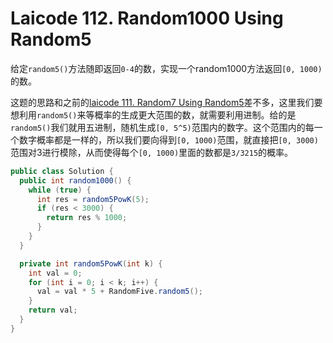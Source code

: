 # Laicode 112. Random1000 Using Random5

给定`random5()`方法随即返回`0-4`的数，实现一个random1000方法返回`[0, 1000)`的数。

这题的思路和之前的[laicode 111. Random7 Using Random5](laicode-111-Random7-Using-Random5.md)差不多，这里我们要想利用`random5()`来等概率的生成更大范围的数，就需要利用进制。给的是`random5()`我们就用五进制，随机生成`[0, 5^5)`范围内的数字。这个范围内的每一个数字概率都是一样的，所以我们要向得到`[0, 1000)`范围，就直接把`[0, 3000)`范围对3进行模除，从而使得每个`[0, 1000)`里面的数都是`3/3215`的概率。

```java
public class Solution {
  public int random1000() {
    while (true) {
      int res = random5PowK(5);
      if (res < 3000) {
        return res % 1000;
      }
    }
  }

  private int random5PowK(int k) {
    int val = 0;
    for (int i = 0; i < k; i++) {
      val = val * 5 + RandomFive.random5();
    }
    return val;
  }
}
```